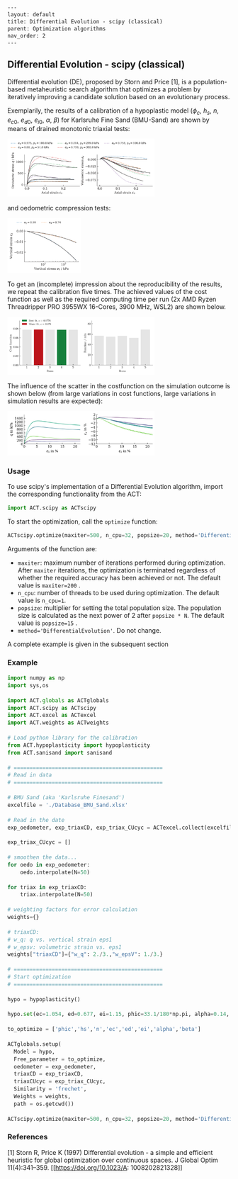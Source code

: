     ---
    layout: default
    title: Differential Evolution - scipy (classical)
    parent: Optimization algorithms
    nav_order: 2
    ---
## Differential Evolution - scipy (classical)

Differential evolution (DE), proposed by Storn and Price [1], is a population-based metaheuristic search algorithm that optimizes a problem by iteratively improving a candidate solution based on an evolutionary process.

Exemplarily, the results of a calibration of a hypoplastic model ($\phi_c$, $h_s$, $n$, $e_{c0}$, $e_{d0}$, $e_{i0}$, $\alpha$, $\beta$) for Karlsruhe Fine Sand (BMU-Sand) are shown by means of drained monotonic triaxial tests:

<img src="./de-scipy/triaxCD.png" alt="triaxCD" width="66%"/>

and oedometric compression tests:

<img src="./de-scipy/oedometer.png" alt="oedometer" width="33%"/>

To get an (incomplete) impression about the reproducibility of the results, we repeat the calibration five times. The achieved values of the cost function as well as the required computing time per run (2x AMD Ryzen Threadripper PRO 3955WX 16-Cores, 3900 MHz, WSL2) are shown below.

<img src="./de-scipy/statistics.png" alt="statistics" width="66%"/>

The influence of the scatter in the costfunction on the simulation outcome is shown below (from large variations in cost functions, large variations in simulation results are expected):

<img src="./de-scipy/triaxCD_all.png" alt="triaxCD_all" width="66%"/>

### Usage
To use scipy's implementation of a Differential Evolution algorithm, import the corresponding functionality from the ACT:

```python
import ACT.scipy as ACTscipy
```
To start the optimization, call the `optimize` function:

```python
ACTscipy.optimize(maxiter=500, n_cpu=32, popsize=20, method='DifferentialEvolution')
```
Arguments of the function are:
* `maxiter`: maximum number of iterations performed during optimization. After `maxiter` iterations, the optimization is terminated regardless of whether the required accuracy has been achieved or not. The default value is `maxiter=200` .
* `n_cpu`: number of threads to be used during optimization. The default value is `n_cpu=1`.
* `popsize`: multiplier for setting the total population size. The population size is calculated as the next power of 2 after `popsize * N`. The default value is `popsize=15` . 
* `method='DifferentialEvolution'`. Do not change.

A complete example is given in the subsequent section

### Example
```python
import numpy as np
import sys,os

import ACT.globals as ACTglobals
import ACT.scipy as ACTscipy
import ACT.excel as ACTexcel
import ACT.weights as ACTweights

# Load python library for the calibration
from ACT.hypoplasticity import hypoplasticity
from ACT.sanisand import sanisand

# ===============================================
# Read in data
# ===============================================

# BMU Sand (aka 'Karlsruhe Finesand')
excelfile = './Database_BMU_Sand.xlsx'

# Read in the date
exp_oedometer, exp_triaxCD, exp_triax_CUcyc = ACTexcel.collect(excelfile)

exp_triax_CUcyc = []

# smoothen the data...
for oedo in exp_oedometer:
    oedo.interpolate(N=50)

for triax in exp_triaxCD:
    triax.interpolate(N=50)

# weighting factors for error calculation
weights={}

# triaxCD:
# w_q: q vs. vertical strain eps1  
# w_epsv: volumetric strain vs. eps1
weights["triaxCD"]={"w_q": 2./3.,"w_epsV": 1./3.}

# ===============================================
# Start optimization
# ===============================================

hypo = hypoplasticity()

hypo.set(ec=1.054, ed=0.677, ei=1.15, phic=33.1/180*np.pi, alpha=0.14, beta=2.5, R=1e-4, mT=1., mR=1.)

to_optimize = ['phic','hs','n','ec','ed','ei','alpha','beta']

ACTglobals.setup(
  Model = hypo,
  Free_parameter = to_optimize,
  oedometer = exp_oedometer,
  triaxCD = exp_triaxCD,
  triaxCUcyc = exp_triax_CUcyc,
  Similarity = 'frechet',
  Weights = weights,
  path = os.getcwd())

ACTscipy.optimize(maxiter=500, n_cpu=32, popsize=20, method='DifferentialEvolution')
```

### References
[1] Storn R, Price K (1997) Differential evolution - a simple and efficient heuristic for global optimization over continuous spaces. J Global Optim 11(4):341–359. [[https://doi.org/10.1023/A: 1008202821328]]